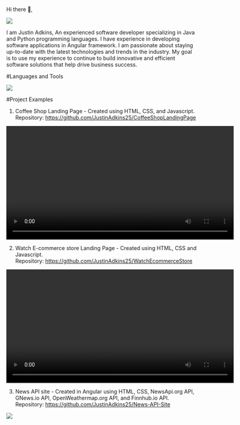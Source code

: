  Hi there 👋,


<img src = "https://github.com/JustinAdkins25/JustinAdkins25/assets/104293741/1593aeed-4fc2-4a40-aafd-ba95e622bbd8" />

I am Justin Adkins, An experienced software developer specializing in Java and Python programming languages. I have experience in developing software applications in Angular framework. I am passionate about staying up-to-date with the latest technologies and trends in the industry. My goal is to use my experience to continue to build innovative and efficient software solutions that help drive business success.


#Languages and Tools <br>

<img src ="https://skillicons.dev/icons?i=html,css,js,java,py,cpp,angular,typescript,hibernate,bootstrap,mysql,git,github,postman,spring,aws,eclipse,linux,windows,kali,maven,linkedin,npm,visualstudio" />


#Project Examples
1. Coffee Shop Landing Page -  Created using HTML, CSS, and Javascript. <br>
Repository:  https://github.com/JustinAdkins25/CoffeeShopLandingPage
   
<video src ="https://github.com/JustinAdkins25/JustinAdkins25/assets/104293741/f94371ab-45c4-44b3-a231-b0f005110609" width ="600" height ="300" autoplay />;




2. Watch E-commerce store Landing Page - Created using HTML, CSS and Javascript. <br>
Repository: https://github.com/JustinAdkins25/WatchEcommerceStore
   
<video src = "https://github.com/JustinAdkins25/JustinAdkins25/assets/104293741/60fc35f7-fd77-49f7-bb6d-cfd612fc4454" width ="600" height ="300" />;
<br>


3. News API site - Created in Angular using HTML, CSS, NewsApi.org API, GNews.io API, OpenWeathermap.org API, and Finnhub.io API. <br>
Repository: https://github.com/JustinAdkins25/News-API-Site


<img src = "https://github.com/JustinAdkins25/JustinAdkins25/assets/104293741/46d617d2-a8c1-475f-a329-b633a52a7675" />
